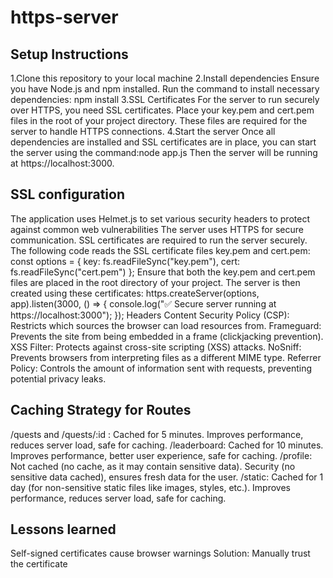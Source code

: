 # https-server

## **Setup Instructions**
1.Clone this repository to your local machine
2.Install dependencies
Ensure you have Node.js and npm installed. Run the command to install necessary dependencies: npm install
3.SSL Certificates
For the server to run securely over HTTPS, you need SSL certificates.
Place your key.pem and cert.pem files in the root of your project directory. These files are required for the server to handle HTTPS connections.
4.Start the server
Once all dependencies are installed and SSL certificates are in place, you can start the server using the command:node app.js
Then the server will be running at https://localhost:3000.


## SSL configuration
The application uses Helmet.js to set various security headers to protect against common web vulnerabilities
The server uses HTTPS for secure communication. SSL certificates are required to run the server securely.
The following code reads the SSL certificate files key.pem and cert.pem:
const options = {
    key: fs.readFileSync("key.pem"),
    cert: fs.readFileSync("cert.pem")
};
Ensure that both the key.pem and cert.pem files are placed in the root directory of your project.
The server is then created using these certificates:
https.createServer(options, app).listen(3000, () => {
    console.log("✅ Secure server running at https://localhost:3000");
});
Headers
Content Security Policy (CSP): Restricts which sources the browser can load resources from.
Frameguard: Prevents the site from being embedded in a frame (clickjacking prevention).
XSS Filter: Protects against cross-site scripting (XSS) attacks.
NoSniff: Prevents browsers from interpreting files as a different MIME type.
Referrer Policy: Controls the amount of information sent with requests, preventing potential privacy leaks.


## Caching Strategy for Routes
/quests and /quests/:id : Cached for 5 minutes.
Improves performance, reduces server load, safe for caching.
/leaderboard: Cached for 10 minutes.
Improves performance, better user experience, safe for caching.
/profile: Not cached (no cache, as it may contain sensitive data).
Security (no sensitive data cached), ensures fresh data for the user.
/static: Cached for 1 day (for non-sensitive static files like images, styles, etc.).
Improves performance, reduces server load, safe for caching.


## Lessons learned
Self-signed certificates cause browser warnings
Solution: Manually trust the certificate
